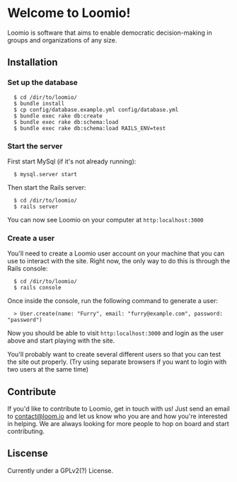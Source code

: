 # Welcome to Loomio!

Loomio is software that aims to enable democratic decision-making in
groups and organizations of any size.

## Installation

### Set up the database

```
  $ cd /dir/to/loomio/
  $ bundle install
  $ cp config/database.example.yml config/database.yml
  $ bundle exec rake db:create
  $ bundle exec rake db:schema:load
  $ bundle exec rake db:schema:load RAILS_ENV=test
```

### Start the server

First start MySql (if it's not already running):

```
  $ mysql.server start
```

Then start the Rails server:

```
  $ cd /dir/to/loomio/
  $ rails server
```

You can now see Loomio on your computer at `http:localhost:3000`

### Create a user

You'll need to create a Loomio user account on your machine that you can
use to interact with the site. Right now, the only way to do this is
through the Rails console:

```
  $ cd /dir/to/loomio/
  $ rails console
```

Once inside the console, run the following command to generate a user:

```
  > User.create(name: "Furry", email: "furry@example.com", password: "password")
```

Now you should be able to visit `http:localhost:3000` and login as the user
above and start playing with the site.

You'll probably want to create several different users so that you can
test the site out properly. (Try using separate browsers if you want to
login with two users at the same time)

## Contribute

If you'd like to contribute to Loomio, get in touch with us! Just send
an email to contact@loom.io and let us know who you are and how you're
interested in helping. We are always looking for more people to hop on
board and start contributing.

## Liscense

Currently under a GPLv2(?) License.

